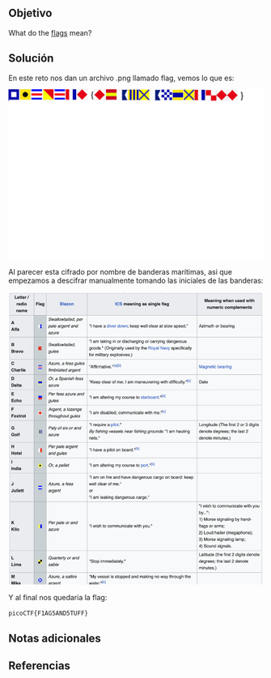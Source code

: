 ## Objetivo
What do the [flags](https://jupiter.challenges.picoctf.org/static/fbeb5f9040d62b18878d199cdda2d253/flag.png) mean?
## Solución
En este reto nos dan un archivo .png llamado flag, vemos lo que es:

![Flags](/imagenes/flag-1.png)

Al parecer esta cifrado por nombre de banderas marítimas, asi que empezamos a descifrar manualmente tomando las iniciales de las banderas:

![Flags 2](/imagenes/flags(flag).png)

Y al final nos quedaria la flag:
```
picoCTF{F1AG5AND5TUFF}
```
## Notas adicionales
## Referencias